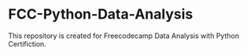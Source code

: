 # FCC-Python-Data-Analysis

This repository is created for Freecodecamp Data Analysis with Python Certifiction. 
